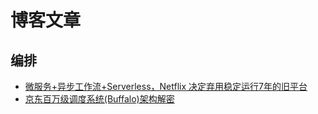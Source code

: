 # 博客文章

## 编排

* [微服务+异步工作流+Serverless，Netflix 决定弃用稳定运行7年的旧平台](https://mp.weixin.qq.com/s/inGMjz4dqUgJcXW7IPZ6Yw)
* [京东百万级调度系统(Buffalo)架构解密](https://mp.weixin.qq.com/s/xwg0BhzOle4_okHMfZHQMQ)
